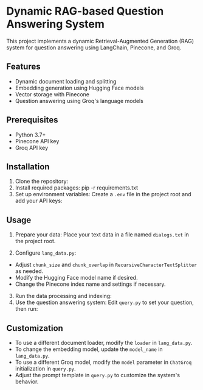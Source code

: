 # Dynamic RAG-based Question Answering System

This project implements a dynamic Retrieval-Augmented Generation (RAG) system for question answering using LangChain, Pinecone, and Groq.

## Features

- Dynamic document loading and splitting
- Embedding generation using Hugging Face models
- Vector storage with Pinecone
- Question answering using Groq's language models

## Prerequisites

- Python 3.7+
- Pinecone API key
- Groq API key

## Installation

1. Clone the repository:
2. Install required packages: pip -r requirements.txt
3. Set up environment variables:
Create a `.env` file in the project root and add your API keys:
## Usage

1. Prepare your data:
Place your text data in a file named `dialogs.txt` in the project root.

2. Configure `lang_data.py`:
- Adjust `chunk_size` and `chunk_overlap` in `RecursiveCharacterTextSplitter` as needed.
- Modify the Hugging Face model name if desired.
- Change the Pinecone index name and settings if necessary.

3. Run the data processing and indexing:
4. Use the question answering system:
Edit `query.py` to set your question, then run:

## Customization

- To use a different document loader, modify the `loader` in `lang_data.py`.
- To change the embedding model, update the `model_name` in `lang_data.py`.
- To use a different Groq model, modify the `model` parameter in `ChatGroq` initialization in `query.py`.
- Adjust the prompt template in `query.py` to customize the system's behavior.

